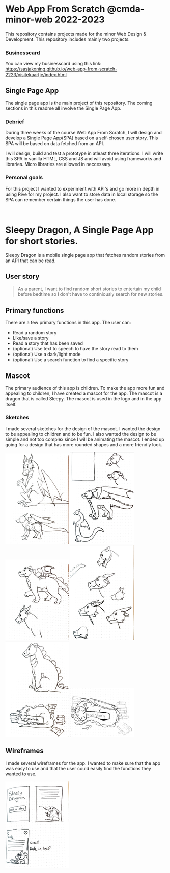 # Web App From Scratch @cmda-minor-web 2022-2023

This repository contains projects made for the minor Web Design & Development. This repository includes mainly two projects.

### Businesscard
You can view my businesscard using this link:
https://sasjakoning.github.io/web-app-from-scratch-2223/visitekaartje/index.html

## Single Page App
The single page app is the main project of this repository. The coming sections in this readme all involve the Single Page App.

### Debrief

During three weeks of the course Web App From Scratch, I will design and develop a Single Page App(SPA) based on a self-chosen user story. This SPA will be based on data fetched from an API.

I will design, build and test a prototype in atleast three iterations. I will write this SPA in vanilla HTML, CSS and JS and will avoid using frameworks and libraries. Micro libraries are allowed in neccessary.

### Personal goals

For this project I wanted to experiment with API's and go more in depth in using Rive for my project. I also want to store data in local storage so the SPA can remember certain things the user has done.

<br>

# Sleepy Dragon, A Single Page App for short stories.

Sleepy Dragon is a mobile single page app that fetches random stories from an API that can be read.

## User story

> As a parent, I want to find random short stories to entertain my child before bedtime so I don't have to continiously search for new stories.

## Primary functions

There are a few primary functions in this app. The user can:

- Read a random story
- Like/save a story
- Read a story that has been saved
- (optional) Use text to speech to have the story read to them
- (optional) Use a dark/light mode
- (optional) Use a search function to find a specific story

## Mascot

The primary audience of this app is children. To make the app more fun and appealing to children, I have created a mascot for the app. The mascot is a dragon that is called Sleepy. The mascot is used in the logo and in the app itself.

### Sketches

I made several sketches for the design of the mascot. I wanted the design to be appealing to children and to be fun. I also wanted the design to be simple and not too complex since I will be animating the mascot. I ended up going for a design that has more rounded shapes and a more friendly look.

<img src="images-readme/sketches-1.jpg" width="200">
<img src="images-readme/sketches-2.jpg" width="200">
<img src="images-readme/sketches-3.jpg" width="200">
<img src="images-readme/sketches-4.jpg" width="200">
<img src="images-readme/sketches-5.jpg" width="200">
<img src="images-readme/sketches-6.jpg" width="200">

## Wireframes

I made several wireframes for the app. I wanted to make sure that the app was easy to use and that the user could easily find the functions they wanted to use.

<img src="images-readme/wireframes-1.jpg" width="200">


<!-- Add a link to your live demo in Github Pages 🌐-->

<!-- ☝️ replace this description with a description of your own work -->

<!-- replace the code in the /docs folder with your own, so you can showcase your work with GitHub Pages 🌍 -->

<!-- Add a nice poster image here at the end of the week, showing off your shiny frontend 📸 -->

<!-- Maybe a table of contents here? 📚 -->

<!-- How about a section that describes how to install this project? 🤓 -->

<!-- ...but how does one use this project? What are its features 🤔 -->

<!-- What external data source is featured in your project and what are its properties 🌠 -->

<!-- Maybe a checklist of done stuff and stuff still on your wishlist? ✅ -->

<!-- How about a license here? 📜 (or is it a licence?) 🤷 -->
